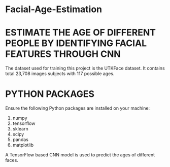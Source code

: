 # Facial-Age-Estimation

# ESTIMATE THE AGE OF DIFFERENT PEOPLE BY IDENTIFYING FACIAL FEATURES THROUGH CNN


The dataset used for training this project is the UTKFace dataset. It contains total 23,708 images subjects with 117 possible ages.

# PYTHON PACKAGES

Ensure the following Python packages are installed on your machine:
1. numpy
2. tensorflow
3. sklearn
4. scipy
5. pandas
6. matplotlib

A TensorFlow based CNN model is used to predict the ages of different faces.
